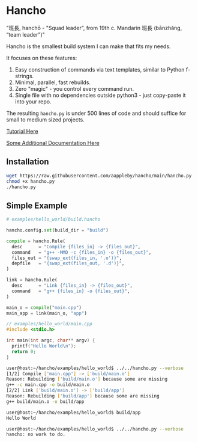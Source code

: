 # Hancho

"班長, hanchō - "Squad leader”, from 19th c. Mandarin 班長 (bānzhǎng, “team leader”)"

Hancho is the smallest build system I can make that fits my needs.

It focuses on these features:

1. Easy construction of commands via text templates, similar to Python f-strings.
2. Minimal, parallel, fast rebuilds.
3. Zero "magic" - you control every command run.
4. Single file with no dependencies outside python3 - just copy-paste it into your repo.

The resulting ```hancho.py``` is under 500 lines of code and should suffice for
small to medium sized projects.

[Tutorial Here](tutorial)

[Some Additional Documentation Here](docs)

## Installation

``` bash
wget https://raw.githubusercontent.com/aappleby/hancho/main/hancho.py
chmod +x hancho.py
./hancho.py
```

## Simple Example
```py
# examples/hello_world/build.hancho

hancho.config.set(build_dir = "build")

compile = hancho.Rule(
  desc      = "Compile {files_in} -> {files_out}",
  command   = "g++ -MMD -c {files_in} -o {files_out}",
  files_out = "{swap_ext(files_in, '.o')}",
  depfile   = "{swap_ext(files_out, '.d')}",
)

link = hancho.Rule(
  desc      = "Link {files_in} -> {files_out}",
  command   = "g++ {files_in} -o {files_out}",
)

main_o = compile("main.cpp")
main_app = link(main_o, "app")
```
```cpp
// examples/hello_world/main.cpp
#include <stdio.h>

int main(int argc, char** argv) {
  printf("Hello World\n");
  return 0;
}
```
```sh
user@host:~/hancho/examples/hello_world$ ../../hancho.py --verbose
[1/2] Compile ['main.cpp'] -> ['build/main.o']
Reason: Rebuilding ['build/main.o'] because some are missing
g++ -c main.cpp -o build/main.o
[2/2] Link ['build/main.o'] -> ['build/app']
Reason: Rebuilding ['build/app'] because some are missing
g++ build/main.o -o build/app

user@host:~/hancho/examples/hello_world$ build/app
Hello World

user@host:~/hancho/examples/hello_world$ ../../hancho.py --verbose
hancho: no work to do.
```
